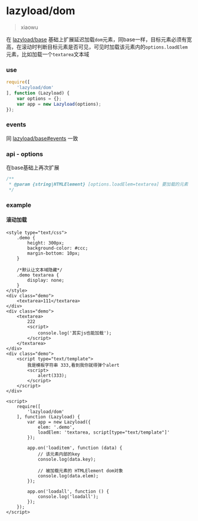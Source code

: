 # lazyload/dom

> xiaowu

在 [lazyload/base](src/lazyload/base.md) 基础上扩展延迟加载`dom`元素，同base一样，目标元素必须有宽高，在滚动时判断目标元素是否可见，可见时加载该元素内的`options.loadElem`元素，比如加载一个`textarea`文本域

### use

```js
require([
    'lazyload/dom'
], function (Lazyload) {
    var options = {};
    var app = new Lazyload(options);
});
```

### events

同 [lazyload/base#events](src/lazyload/base.md#events) 一致


### api - options

在base基础上再次扩展

```js
/**
 * @param {string|HTMLElement} [options.loadElem=textarea] 要加载的元素
 */
```

### example

#### 滚动加载

```runhtml
<style type="text/css">
    .demo {
        height: 300px; 
        background-color: #ccc; 
        margin-bottom: 10px; 
    }

    /*默认让文本域隐藏*/
    .demo textarea {
        display: none; 
    }
</style>
<div class="demo">
    <textarea>111</textarea>
</div>
<div class="demo">
    <textarea>
        222
        <script>
            console.log('其实js也能加载');
        </script>
    </textarea>
</div>
<div class="demo">
    <script type="text/template">
        我是模板字符串 333,看到我你就得弹个alert
        <script>
            alert(333);
        </script>
    </script>
</div>

<script>
    require([
        'lazyload/dom'
    ], function (Lazyload) {
        var app = new Lazyload({
            elem: '.demo',
            loadElem: 'textarea, script[type="text/template"]'
        });

        app.on('loaditem', function (data) {
            // 该元素内部的key
            console.log(data.key);

            // 被加载元素的 HTMLElement dom对象
            console.log(data.elem);
        });

        app.on('loadall', function () {
            console.log('loadall');
        });
    });
</script>
```